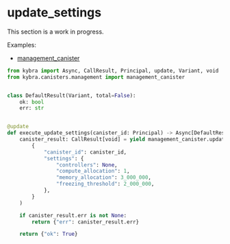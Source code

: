 # update_settings

This section is a work in progress.

Examples:

-   [management_canister](https://github.com/demergent-labs/kybra/tree/main/examples/management_canister)

```python
from kybra import Async, CallResult, Principal, update, Variant, void
from kybra.canisters.management import management_canister


class DefaultResult(Variant, total=False):
    ok: bool
    err: str


@update
def execute_update_settings(canister_id: Principal) -> Async[DefaultResult]:
    canister_result: CallResult[void] = yield management_canister.update_settings(
        {
            "canister_id": canister_id,
            "settings": {
                "controllers": None,
                "compute_allocation": 1,
                "memory_allocation": 3_000_000,
                "freezing_threshold": 2_000_000,
            },
        }
    )

    if canister_result.err is not None:
        return {"err": canister_result.err}

    return {"ok": True}
```

